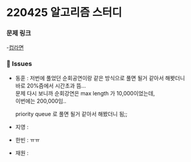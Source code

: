 # 220425 알고리즘 스터디

### 문제 링크

-[컵라면](https://www.acmicpc.net/problem/1781)

### 👾 Issues

- 동훈 : 저번에 풀었던 순회공연이랑 같은 방식으로 풀면 될거 같아서 해봣더니  
  바로 20%즘에서 시간초과 뜸...  
  문제 다시 보니까 순회강연은 max length 가 10,000이었는데,  
  이번에는 200,000임..

  priority queue 로 풀면 될거 같아서 해봤더니 됨;;

- 지영 :

- 한빈 : ㅠㅠ

- 재원 :
